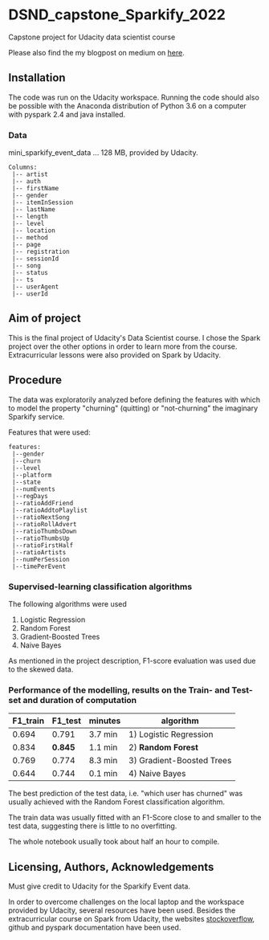 # DSND_capstone_Sparkify_2022
Capstone project for Udacity data scientist course

Please also find the my blogpost on medium on [here](https://medium.com/).

## Installation
The code was run on the Udacity workspace. Running the code should also be possible with the Anaconda distribution of Python 3.6 on a computer with pyspark 2.4 and java installed.
 
### Data
mini_sparkify_event_data ... 128 MB, provided by Udacity.
```
Columns:
 |-- artist
 |-- auth
 |-- firstName
 |-- gender
 |-- itemInSession
 |-- lastName
 |-- length
 |-- level
 |-- location
 |-- method
 |-- page
 |-- registration
 |-- sessionId
 |-- song
 |-- status
 |-- ts
 |-- userAgent
 |-- userId
```

## Aim of project
This is the final project of Udacity's Data Scientist course. I chose the Spark project over the other options in order to learn more from the course. Extracurricular lessons were also provided on Spark by Udacity.

## Procedure

The data was exploratorily analyzed before defining the features with which to model the property "churning" (quitting) or "not-churning" the imaginary Sparkify service.

Features that were used:
```
features:
 |--gender
 |--churn
 |--level
 |--platform
 |--state
 |--numEvents
 |--regDays
 |--ratioAddFriend
 |--ratioAddtoPlaylist
 |--ratioNextSong
 |--ratioRollAdvert
 |--ratioThumbsDown
 |--ratioThumbsUp
 |--ratioFirstHalf
 |--ratioArtists
 |--numPerSession
 |--timePerEvent
```

### Supervised-learning classification algorithms

The following algorithms were used
   1) Logistic Regression
   2) Random Forest
   3) Gradient-Boosted Trees
   4) Naive Bayes

As mentioned in the project description, F1-score evaluation was used due to the skewed data.

### Performance of the modelling, results on the Train- and Test-set and duration of computation

|F1_train|F1_test|minutes|algorithm|
|-----|----|-------|---------|
|0.694 | 0.791 | 3.7 min | 1) Logistic Regression     |
|0.834 | **0.845** | 1.1 min | 2) **Random Forest**          |
|0.769 | 0.774 | 8.3 min | 3) Gradient-Boosted Trees |
|0.644 | 0.744 | 0.1 min | 4) Naive Bayes            |

The best prediction of the test data, i.e. "which user has churned" was usually achieved with the Random Forest classification algorithm.

The train data was usually fitted with an F1-Score close to and smaller to the test data, suggesting there is little to no overfitting.

The whole notebook usually took about half an hour to compile.


## Licensing, Authors, Acknowledgements

Must give credit to Udacity for the Sparkify Event data.

In order to overcome challenges on the local laptop and the workspace provided by Udacity, several resources have been used. Besides the extracurricular course on Spark from Udacity, the websites [stockoverflow](https://stackoverflow.com/), github and pyspark documentation have been used.

